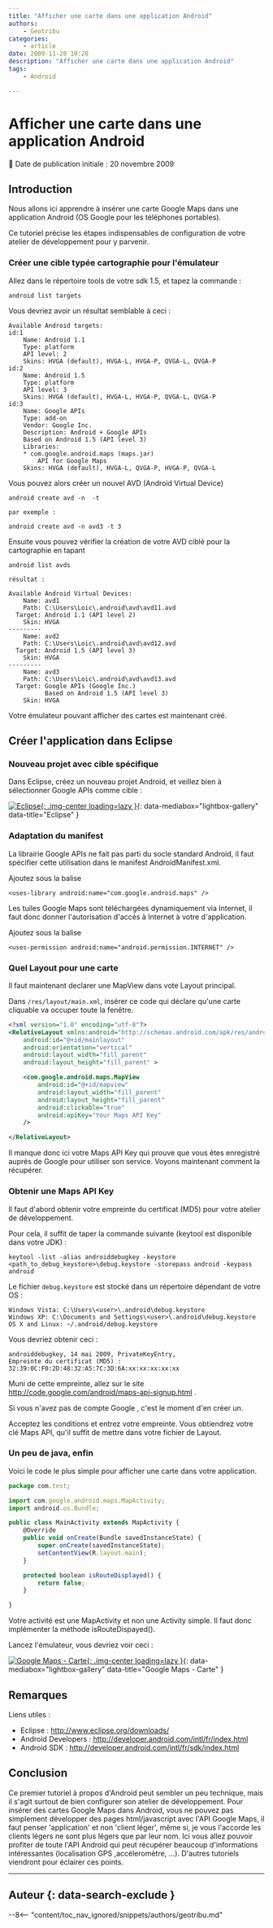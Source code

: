 ```yaml
---
title: "Afficher une carte dans une application Android"
authors:
    - Geotribu
categories:
    - article
date: 2009-11-20 10:20
description: "Afficher une carte dans une application Android"
tags:
    - Android

---
```


# Afficher une carte dans une application Android

:calendar: Date de publication initiale : 20 novembre 2009

## Introduction

Nous allons ici apprendre à insérer une carte Google Maps dans une application Android (OS Google pour les téléphones portables).  

Ce tutoriel précise les étapes indispensables de configuration de votre atelier de développement pour y parvenir.

### Créer une cible typée cartographie pour l'émulateur

Allez dans le répertoire tools de votre sdk 1.5, et tapez la commande :  

`android list targets`  

Vous devriez avoir un résultat semblable à ceci :  

```
Available Android targets:
id:1
    Name: Android 1.1
    Type: platform
    API level: 2
    Skins: HVGA (default), HVGA-L, HVGA-P, QVGA-L, QVGA-P
id:2
    Name: Android 1.5
    Type: platform
    API level: 3
    Skins: HVGA (default), HVGA-L, HVGA-P, QVGA-L, QVGA-P
id:3
    Name: Google APIs
    Type: add-on
    Vendor: Google Inc.
    Description: Android + Google APIs
    Based on Android 1.5 (API level 3)
    Libraries:
    * com.google.android.maps (maps.jar)
        API for Google Maps
    Skins: HVGA (default), HVGA-L, QVGA-P, HVGA-P, QVGA-L
```  

Vous pouvez alors créer un nouvel AVD (Android Virtual Device)  

```
android create avd -n  -t

par exemple :

android create avd -n avd3 -t 3
```  

Ensuite vous pouvez vérifier la création de votre AVD ciblé pour la cartographie en tapant  

```
android list avds

résultat :

Available Android Virtual Devices:
    Name: avd1
    Path: C:\Users\Loic\.android\avd\avd11.avd
  Target: Android 1.1 (API level 2)
    Skin: HVGA
---------
    Name: avd2
    Path: C:\Users\Loic\.android\avd\avd12.avd
  Target: Android 1.5 (API level 3)
    Skin: HVGA
---------
    Name: avd3
    Path: C:\Users\Loic\.android\avd\avd13.avd
  Target: Google APIs (Google Inc.)
          Based on Android 1.5 (API level 3)
    Skin: HVGA
```

Votre émulateur pouvant afficher des cartes est maintenant créé.


## Créer l'application dans Eclipse

### Nouveau projet avec cible spécifique

Dans Eclipse, créez un nouveau projet Android, et veillez bien à sélectionner Google APIs comme cible :

[![Eclipse](https://cdn.geotribu.fr/img/articles-blog-rdp/articles/2009/android_tuto_1_newproject.png "Eclipse"){: .img-center loading=lazy }](https://cdn.geotribu.fr/img/articles-blog-rdp/articles/2009/android_tuto_1_newproject.png){: data-mediabox="lightbox-gallery" data-title="Eclipse" }

### Adaptation du manifest

La librairie Google APIs ne fait pas parti du socle standard Android, il faut spécifier cette utilisation dans le manifest AndroidManifest.xml.  

Ajoutez sous la balise <application>  

`<uses-library android:name="com.google.android.maps" />`

Les tuiles Google Maps sont téléchargées dynamiquement via Internet, il faut donc donner l'autorisation d'accés à Internet à votre d'application.  

Ajoutez sous la balise <manifest>  

`<uses-permission android:name="android.permission.INTERNET" />`

### Quel Layout pour une carte


Il faut maintenant declarer une MapView dans vote Layout principal.  

Dans `/res/layout/main.xml`, insérer ce code qui déclare qu'une carte cliquable va occuper toute la fenêtre.  

```xml
<?xml version="1.0" encoding="utf-8"?>
<RelativeLayout xmlns:android="http://schemas.android.com/apk/res/android"
    android:id="@+id/mainlayout"
    android:orientation="vertical"
    android:layout_width="fill_parent"
    android:layout_height="fill_parent" >

    <com.google.android.maps.MapView
        android:id="@+id/mapview"
        android:layout_width="fill_parent"
        android:layout_height="fill_parent"
        android:clickable="true"
        android:apiKey="Your Maps API Key"
    />

</RelativeLayout>
```

Il manque donc ici votre Maps API Key qui prouve que vous êtes enregistré auprés de Google pour utiliser son service. Voyons maintenant comment la récupérer.


### Obtenir une Maps API Key

Il faut d'abord obtenir votre empreinte du certificat (MD5) pour votre atelier de développement.  

Pour cela, il suffit de taper la commande suivante (keytool est disponible dans votre JDK) :  

`keytool -list -alias androiddebugkey -keystore <path_to_debug_keystore>\debug.keystore -storepass android -keypass android`  

Le fichier `debug.keystore` est stocké dans un répertoire dépendant de votre OS :  

```
Windows Vista: C:\Users\<user>\.android\debug.keystore
Windows XP: C:\Documents and Settings\<user>\.android\debug.keystore
OS X and Linux: ~/.android/debug.keystore
```

Vous devriez obtenir ceci :  

```
androiddebugkey, 14 mai 2009, PrivateKeyEntry,
Empreinte du certificat (MD5) : 32:39:0C:F0:2D:48:32:A5:7C:3D:6A:xx:xx:xx:xx:xx
```

Muni de cette empreinte, allez sur le site <http://code.google.com/android/maps-api-signup.html> .  

Si vous n'avez pas de compte Google , c'est le moment d'en créer un.  

Acceptez les conditions et entrez votre empreinte. Vous obtiendrez votre clé Maps API, qu'il suffit de mettre dans votre fichier de Layout.


### Un peu de java, enfin


Voici le code le plus simple pour afficher une carte dans votre application.  

```javascript
package com.test;

import com.google.android.maps.MapActivity;
import android.os.Bundle;

public class MainActivity extends MapActivity {
    @Override
    public void onCreate(Bundle savedInstanceState) {
        super.onCreate(savedInstanceState);
        setContentView(R.layout.main);
    }

    protected boolean isRouteDisplayed() {
        return false;
    }

}
```

Votre activité est une MapActivity et non une Activity simple. Il faut donc implémenter la méthode isRouteDispayed().  

Lancez l'émulateur, vous devriez voir ceci :

[![Google Maps - Carte](https://cdn.geotribu.fr/img/articles-blog-rdp/articles/2009/android_tuto_1_run.png "Google Maps - Carte"){: .img-center loading=lazy }](https://cdn.geotribu.fr/img/articles-blog-rdp/articles/2009/android_tuto_1_run.png){: data-mediabox="lightbox-gallery" data-title="Google Maps - Carte" }

## Remarques

Liens utiles :  

- Eclipse : <http://www.eclipse.org/downloads/>  
- Android Developers : <http://developer.android.com/intl/fr/index.html>  
- Android SDK : <http://developer.android.com/intl/fr/sdk/index.html>

## Conclusion

Ce premier tutoriel à propos d'Android peut sembler un peu technique, mais il s'agit surtout de bien configurer son atelier de développement. Pour insérer des cartes Google Maps dans Android, vous ne pouvez pas simplement développer des pages html/javascript avec l'API Google Maps, il faut penser 'application' et non 'client léger', même si, je vous l'accorde les clients légers ne sont plus légers que par leur nom. Ici vous allez pouvoir profiter de toute l'API Android qui peut récupérer beaucoup d'informations intéressantes (localisation GPS ,accéleromètre, ...). D'autres tutoriels viendront pour éclairer ces points.

----

## Auteur {: data-search-exclude }

--8<-- "content/toc_nav_ignored/snippets/authors/geotribu.md"
